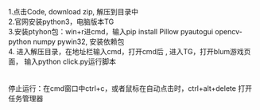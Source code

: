 1.点击Code, download zip, 解压到目录中 <br>
2.官网安装python3，电脑版本TG <br>
3.安装ptyhon包：win+r进cmd，输入pip install Pillow pyautogui opencv-python numpy pywin32, 安装依赖包  <br>
4. 进入解压目录，在地址栏输入cmd，打开cmd后 , 进入TG，打开blum游戏页面， 输入python click.py运行脚本 <br>
<br>
<br>
停止运行：在cmd窗口中ctrl+c，或者鼠标在自动点击时，ctrl+alt+delete 打开任务管理器
